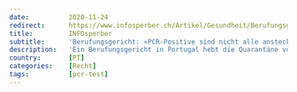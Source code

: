 ```yaml
---
date:          2020-11-24
redirect:      https://www.infosperber.ch/Artikel/Gesundheit/Berufungsgericht-PCR-Positive-sind-nicht-alle-ansteckend1
title:         INFOsperber
subtitle:      'Berufungsgericht: «PCR-Positive sind nicht alle ansteckend»'
description:   'Ein Berufungsgericht in Portugal hebt die Quarantäne von Getesteten auf. Der Test sei unzuverlässig. Gericht macht Corona-Politik.'
country:       [PT]
categories:    [Recht]
tags:          [pcr-test]
---
```

